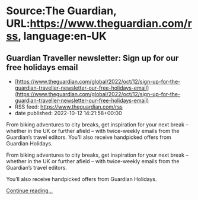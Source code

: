 # Source:The Guardian, URL:https://www.theguardian.com/rss, language:en-UK

## Guardian Traveller newsletter: Sign up for our free holidays email
 - [https://www.theguardian.com/global/2022/oct/12/sign-up-for-the-guardian-traveller-newsletter-our-free-holidays-email](https://www.theguardian.com/global/2022/oct/12/sign-up-for-the-guardian-traveller-newsletter-our-free-holidays-email)
 - RSS feed: https://www.theguardian.com/rss
 - date published: 2022-10-12 14:21:58+00:00

<p>From biking adventures to city breaks, get inspiration for your next break – whether in the UK or further afield – with twice-weekly emails from the Guardian’s travel editors. You’ll also receive handpicked offers from Guardian Holidays. </p><p>From biking adventures to city breaks, get inspiration for your next break – whether in the UK or further afield – with twice-weekly emails from the Guardian’s travel editors.</p><p>You’ll also receive handpicked offers from Guardian Holidays.</p> <a href="https://www.theguardian.com/global/2022/oct/12/sign-up-for-the-guardian-traveller-newsletter-our-free-holidays-email">Continue reading...</a>

